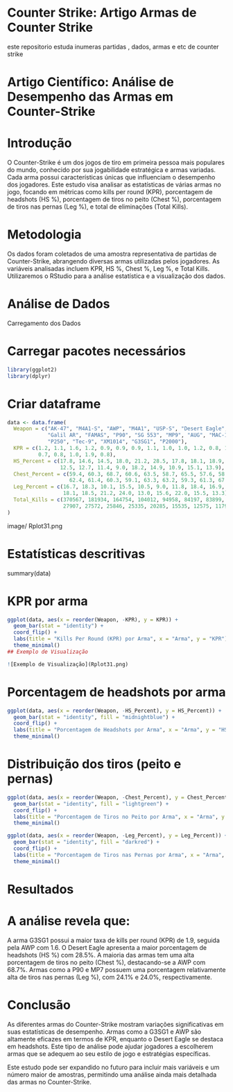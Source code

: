 # Counter Strike: Artigo Armas de Counter Strike
este repositorio estuda inumeras partidas , dados, armas e etc de counter strike


# Artigo Científico: Análise de Desempenho das Armas em Counter-Strike

# Introdução
O Counter-Strike é um dos jogos de tiro em primeira pessoa mais populares do mundo, conhecido por sua jogabilidade estratégica e armas variadas. Cada arma possui características únicas que influenciam o desempenho dos jogadores. Este estudo visa analisar as estatísticas de várias armas no jogo, focando em métricas como kills per round (KPR), porcentagem de headshots (HS %), porcentagem de tiros no peito (Chest %), porcentagem de tiros nas pernas (Leg %), e total de eliminações (Total Kills).

# Metodologia
Os dados foram coletados de uma amostra representativa de partidas de Counter-Strike, abrangendo diversas armas utilizadas pelos jogadores. As variáveis analisadas incluem KPR, HS %, Chest %, Leg %, e Total Kills. Utilizaremos o RStudio para a análise estatística e a visualização dos dados.

# Análise de Dados
Carregamento dos Dados


# Carregar pacotes necessários
```r
library(ggplot2)
library(dplyr)
```
# Criar dataframe
```r
data <- data.frame(
  Weapon = c("AK-47", "M4A1-S", "AWP", "M4A1", "USP-S", "Desert Eagle", "Glock-18", 
             "Galil AR", "FAMAS", "P90", "SG 553", "MP9", "AUG", "MAC-10", "MP7", 
             "P250", "Tec-9", "XM1014", "G3SG1", "P2000"),
  KPR = c(1.2, 1.1, 1.6, 1.2, 0.9, 0.9, 0.9, 1.1, 1.0, 1.0, 1.2, 0.8, 1.3, 0.8, 1.0, 
          0.7, 0.8, 1.0, 1.9, 0.8),
  HS_Percent = c(17.8, 14.6, 14.5, 18.0, 21.2, 28.5, 17.8, 18.1, 18.9, 10.0, 13.8, 
                 12.5, 12.7, 11.4, 9.0, 18.2, 14.9, 10.9, 15.1, 13.9),
  Chest_Percent = c(59.4, 60.3, 68.7, 60.6, 63.5, 58.7, 65.5, 57.6, 58.7, 58.3, 59.7, 
                    62.4, 61.4, 60.3, 59.1, 63.3, 63.2, 59.3, 61.3, 67.0),
  Leg_Percent = c(16.7, 18.3, 10.1, 15.5, 10.5, 9.0, 11.8, 18.4, 16.9, 24.1, 18.8, 
                  18.1, 18.5, 21.2, 24.0, 13.0, 15.6, 22.0, 15.5, 13.3),
  Total_Kills = c(370567, 181934, 164754, 104012, 94958, 84197, 83899, 63215, 50834, 
                  27907, 27572, 25846, 25335, 20285, 15535, 12575, 11796, 10428, 9289, 8306)
)
```
image/ Rplot31.png

# Estatísticas descritivas
summary(data)


# KPR por arma
```r
ggplot(data, aes(x = reorder(Weapon, -KPR), y = KPR)) +
  geom_bar(stat = "identity") +
  coord_flip() +
  labs(title = "Kills Per Round (KPR) por Arma", x = "Arma", y = "KPR") +
  theme_minimal()
## Exemplo de Visualização

![Exemplo de Visualização](Rplot31.png)

```

# Porcentagem de headshots por arma
```r
ggplot(data, aes(x = reorder(Weapon, -HS_Percent), y = HS_Percent)) +
  geom_bar(stat = "identity", fill = "midnightblue") +
  coord_flip() +
  labs(title = "Porcentagem de Headshots por Arma", x = "Arma", y = "HS %") +
  theme_minimal()
```

# Distribuição dos tiros (peito e pernas)
```r
ggplot(data, aes(x = reorder(Weapon, -Chest_Percent), y = Chest_Percent)) +
  geom_bar(stat = "identity", fill = "lightgreen") +
  coord_flip() +
  labs(title = "Porcentagem de Tiros no Peito por Arma", x = "Arma", y = "Chest %") +
  theme_minimal()
 ```
```r
ggplot(data, aes(x = reorder(Weapon, -Leg_Percent), y = Leg_Percent)) +
  geom_bar(stat = "identity", fill = "darkred") +
  coord_flip() +
  labs(title = "Porcentagem de Tiros nas Pernas por Arma", x = "Arma", y = "Leg %") +
  theme_minimal()
```


# Resultados
# A análise revela que:

A arma G3SG1 possui a maior taxa de kills per round (KPR) de 1.9, seguida pela AWP com 1.6.
O Desert Eagle apresenta a maior porcentagem de headshots (HS %) com 28.5%.
A maioria das armas tem uma alta porcentagem de tiros no peito (Chest %), destacando-se a AWP com 68.7%.
Armas como a P90 e MP7 possuem uma porcentagem relativamente alta de tiros nas pernas (Leg %), com 24.1% e 24.0%, respectivamente.

# Conclusão
As diferentes armas do Counter-Strike mostram variações significativas em suas estatísticas de desempenho. Armas como a G3SG1 e AWP são altamente eficazes em termos de KPR, enquanto o Desert Eagle se destaca em headshots. Este tipo de análise pode ajudar jogadores a escolherem armas que se adequem ao seu estilo de jogo e estratégias específicas.

Este estudo pode ser expandido no futuro para incluir mais variáveis e um número maior de amostras, permitindo uma análise ainda mais detalhada das armas no Counter-Strike.
